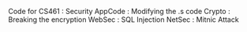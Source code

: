 Code for CS461 : Security 
AppCode : Modifying the .s code
Crypto : Breaking the encryption
WebSec : SQL Injection
NetSec : Mitnic Attack
